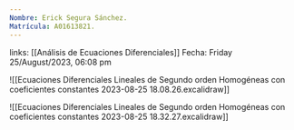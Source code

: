 ```yaml
---
Nombre: Erick Segura Sánchez.
Matrícula: A01613821.
---
```

links: [[Análisis de Ecuaciones Diferenciales]]
Fecha: Friday 25/August/2023, 06:08 pm


![[Ecuaciones Diferenciales Lineales de Segundo orden Homogéneas con coeficientes constantes 2023-08-25 18.08.26.excalidraw]]

![[Ecuaciones Diferenciales Lineales de Segundo orden Homogéneas con coeficientes constantes 2023-08-25 18.32.27.excalidraw]]